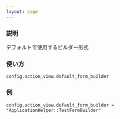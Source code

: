 ```yaml
---
layout: page
---
```

### 説明
デフォルトで使用するビルダー形式

### 使い方
    config.action_view.default_form_builder

### 例
    config.action_view.default_form_builder = "ApplicationHelper::TestFormBuilder"